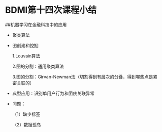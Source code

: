 # BDMI第十四次课程小结

##机器学习在金融科技中的应用

+ 聚类算法

+ 图创建和挖掘

	1.Louvain算法

	2.图的分割：通用聚类算法

	3.图的分割：Girvan-Newman法（切割得到有层次的分叠，得到哪些点是紧密关联的）

+ 典型应用：识别单用户行为和团伙关联异常

+ 问题：

	（1）缺少标签

	（2）数据孤岛
